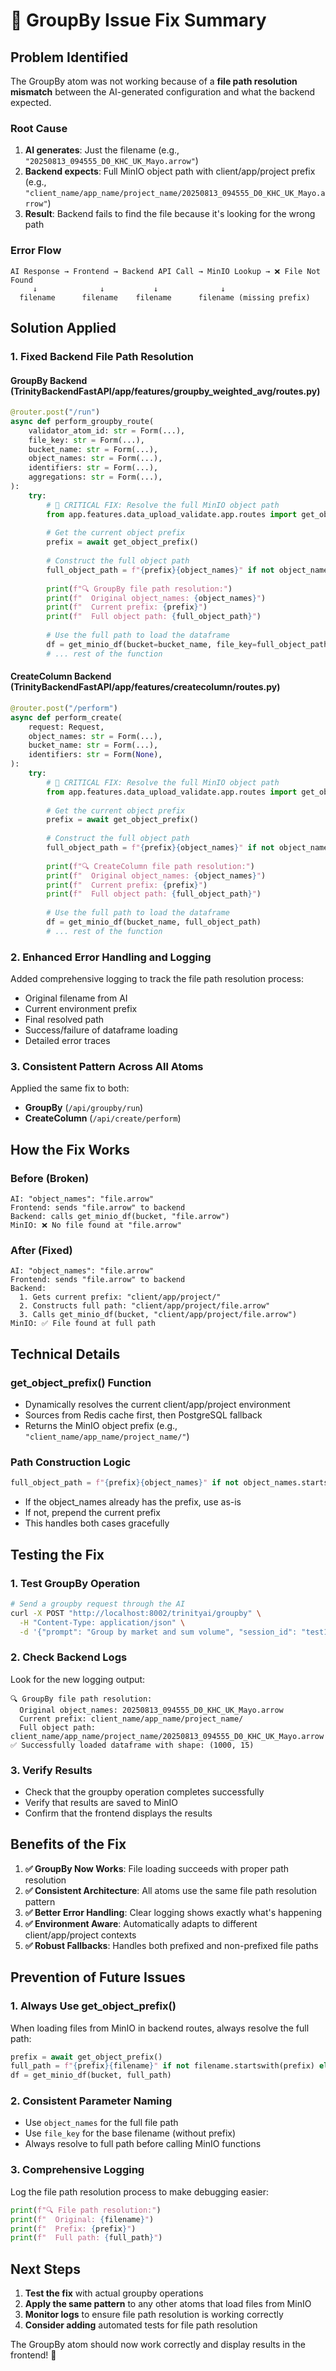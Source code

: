 # 🔧 **GroupBy Issue Fix Summary**

## **Problem Identified**

The GroupBy atom was not working because of a **file path resolution mismatch** between the AI-generated configuration and what the backend expected.

### **Root Cause**
1. **AI generates**: Just the filename (e.g., `"20250813_094555_D0_KHC_UK_Mayo.arrow"`)
2. **Backend expects**: Full MinIO object path with client/app/project prefix (e.g., `"client_name/app_name/project_name/20250813_094555_D0_KHC_UK_Mayo.arrow"`)
3. **Result**: Backend fails to find the file because it's looking for the wrong path

### **Error Flow**
```
AI Response → Frontend → Backend API Call → MinIO Lookup → ❌ File Not Found
     ↓              ↓           ↓              ↓
  filename      filename    filename      filename (missing prefix)
```

## **Solution Applied**

### **1. Fixed Backend File Path Resolution**

#### **GroupBy Backend (TrinityBackendFastAPI/app/features/groupby_weighted_avg/routes.py)**
```python
@router.post("/run")
async def perform_groupby_route(
    validator_atom_id: str = Form(...),
    file_key: str = Form(...),
    bucket_name: str = Form(...),
    object_names: str = Form(...),
    identifiers: str = Form(...),
    aggregations: str = Form(...),
):
    try:
        # 🔧 CRITICAL FIX: Resolve the full MinIO object path
        from app.features.data_upload_validate.app.routes import get_object_prefix
        
        # Get the current object prefix
        prefix = await get_object_prefix()
        
        # Construct the full object path
        full_object_path = f"{prefix}{object_names}" if not object_names.startswith(prefix) else object_names
        
        print(f"🔍 GroupBy file path resolution:")
        print(f"  Original object_names: {object_names}")
        print(f"  Current prefix: {prefix}")
        print(f"  Full object path: {full_object_path}")
        
        # Use the full path to load the dataframe
        df = get_minio_df(bucket=bucket_name, file_key=full_object_path)
        # ... rest of the function
```

#### **CreateColumn Backend (TrinityBackendFastAPI/app/features/createcolumn/routes.py)**
```python
@router.post("/perform")
async def perform_create(
    request: Request,
    object_names: str = Form(...),
    bucket_name: str = Form(...),
    identifiers: str = Form(None),
):
    try:
        # 🔧 CRITICAL FIX: Resolve the full MinIO object path
        from app.features.data_upload_validate.app.routes import get_object_prefix
        
        # Get the current object prefix
        prefix = await get_object_prefix()
        
        # Construct the full object path
        full_object_path = f"{prefix}{object_names}" if not object_names.startswith(prefix) else object_names
        
        print(f"🔍 CreateColumn file path resolution:")
        print(f"  Original object_names: {object_names}")
        print(f"  Current prefix: {prefix}")
        print(f"  Full object path: {full_object_path}")
        
        # Use the full path to load the dataframe
        df = get_minio_df(bucket_name, full_object_path)
        # ... rest of the function
```

### **2. Enhanced Error Handling and Logging**

Added comprehensive logging to track the file path resolution process:
- Original filename from AI
- Current environment prefix
- Final resolved path
- Success/failure of dataframe loading
- Detailed error traces

### **3. Consistent Pattern Across All Atoms**

Applied the same fix to both:
- **GroupBy** (`/api/groupby/run`)
- **CreateColumn** (`/api/create/perform`)

## **How the Fix Works**

### **Before (Broken)**
```
AI: "object_names": "file.arrow"
Frontend: sends "file.arrow" to backend
Backend: calls get_minio_df(bucket, "file.arrow")
MinIO: ❌ No file found at "file.arrow"
```

### **After (Fixed)**
```
AI: "object_names": "file.arrow"
Frontend: sends "file.arrow" to backend
Backend: 
  1. Gets current prefix: "client/app/project/"
  2. Constructs full path: "client/app/project/file.arrow"
  3. Calls get_minio_df(bucket, "client/app/project/file.arrow")
MinIO: ✅ File found at full path
```

## **Technical Details**

### **get_object_prefix() Function**
- Dynamically resolves the current client/app/project environment
- Sources from Redis cache first, then PostgreSQL fallback
- Returns the MinIO object prefix (e.g., `"client_name/app_name/project_name/"`)

### **Path Construction Logic**
```python
full_object_path = f"{prefix}{object_names}" if not object_names.startswith(prefix) else object_names
```
- If the object_names already has the prefix, use as-is
- If not, prepend the current prefix
- This handles both cases gracefully

## **Testing the Fix**

### **1. Test GroupBy Operation**
```bash
# Send a groupby request through the AI
curl -X POST "http://localhost:8002/trinityai/groupby" \
  -H "Content-Type: application/json" \
  -d '{"prompt": "Group by market and sum volume", "session_id": "test123"}'
```

### **2. Check Backend Logs**
Look for the new logging output:
```
🔍 GroupBy file path resolution:
  Original object_names: 20250813_094555_D0_KHC_UK_Mayo.arrow
  Current prefix: client_name/app_name/project_name/
  Full object path: client_name/app_name/project_name/20250813_094555_D0_KHC_UK_Mayo.arrow
✅ Successfully loaded dataframe with shape: (1000, 15)
```

### **3. Verify Results**
- Check that the groupby operation completes successfully
- Verify that results are saved to MinIO
- Confirm that the frontend displays the results

## **Benefits of the Fix**

1. **✅ GroupBy Now Works**: File loading succeeds with proper path resolution
2. **✅ Consistent Architecture**: All atoms use the same file path resolution pattern
3. **✅ Better Error Handling**: Clear logging shows exactly what's happening
4. **✅ Environment Aware**: Automatically adapts to different client/app/project contexts
5. **✅ Robust Fallbacks**: Handles both prefixed and non-prefixed file paths

## **Prevention of Future Issues**

### **1. Always Use get_object_prefix()**
When loading files from MinIO in backend routes, always resolve the full path:
```python
prefix = await get_object_prefix()
full_path = f"{prefix}{filename}" if not filename.startswith(prefix) else filename
df = get_minio_df(bucket, full_path)
```

### **2. Consistent Parameter Naming**
- Use `object_names` for the full file path
- Use `file_key` for the base filename (without prefix)
- Always resolve to full path before calling MinIO functions

### **3. Comprehensive Logging**
Log the file path resolution process to make debugging easier:
```python
print(f"🔍 File path resolution:")
print(f"  Original: {filename}")
print(f"  Prefix: {prefix}")
print(f"  Full path: {full_path}")
```

## **Next Steps**

1. **Test the fix** with actual groupby operations
2. **Apply the same pattern** to any other atoms that load files from MinIO
3. **Monitor logs** to ensure file path resolution is working correctly
4. **Consider adding** automated tests for file path resolution

The GroupBy atom should now work correctly and display results in the frontend! 🎉
